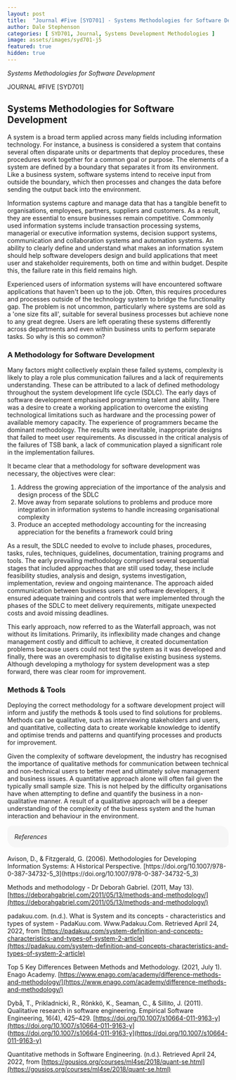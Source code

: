 ```yaml
---
layout: post
title:  "Journal #Five [SYD701] - Systems Methodologies for Software Development" 
author: Dale Stephenson
categories: [ SYD701, Journal, Systems Development Methodologies ]
image: assets/images/syd701-j5
featured: true
hidden: true
---
```

<i>Systems Methodologies for Software Development</i>

JOURNAL #FIVE [SYD701]

<h2>Systems Methodologies for Software Development</h2>
 
A system is a broad term applied across many fields including information technology. For instance, a business is considered a system that contains several often disparate units or departments that deploy procedures, these procedures work together for a common goal or purpose. The elements of a system are defined by a boundary that separates it from its environment. Like a business system, software systems intend to receive input from outside the boundary, which then processes and changes the data before sending the output back into the environment.
 
Information systems capture and manage data that has a tangible benefit to organisations, employees, partners, suppliers and customers. As a result, they are essential to ensure businesses remain competitive. Commonly used information systems include transaction processing systems, managerial or executive information systems, decision support systems, communication and collaboration systems and automation systems. An ability to clearly define and understand what makes an information system should help software developers design and build applications that meet user and stakeholder requirements, both on time and within budget. Despite this, the failure rate in this field remains high.
 
Experienced users of information systems will have encountered software applications that haven't been up to the job. Often, this requires procedures and processes outside of the technology system to bridge the functionality gap. The problem is not uncommon, particularly where systems are sold as a 'one size fits all', suitable for several business processes but achieve none to any great degree. Users are left operating these systems differently across departments and even within business units to perform separate tasks. So why is this so common?
 
<h3>A Methodology for Software Development</h3>
 
Many factors might collectively explain these failed systems, complexity is likely to play a role plus communication failures and a lack of requirements understanding. These can be attributed to a lack of defined methodology throughout the system development life cycle (SDLC). The early days of software development emphasised programming talent and ability. There was a desire to create a working application to overcome the existing technological limitations such as hardware and the processing power of available memory capacity. The experience of programmers became the dominant methodology. The results were inevitable, inappropriate designs that failed to meet user requirements. As discussed in the critical analysis of the failures of TSB bank, a lack of communication played a significant role in the implementation failures.
 
It became clear that a methodology for software development was necessary, the objectives were clear:
 
1. Address the growing appreciation of the importance of the analysis and design process of the SDLC  
2. Move away from separate solutions to problems and produce more integration in information systems to handle increasing organisational complexity 
3. Produce an accepted methodology accounting for the increasing appreciation for the benefits a framework could bring
 
As a result, the SDLC needed to evolve to include phases, procedures, tasks, rules, techniques, guidelines, documentation, training programs and tools. The early prevailing methodology comprised several sequential stages that included approaches that are still used today, these include feasibility studies, analysis and design, systems investigation, implementation, review and ongoing maintenance. The approach aided communication between business users and software developers, it ensured adequate training and controls that were implemented through the phases of the SDLC to meet delivery requirements, mitigate unexpected costs and avoid missing deadlines.
 
This early approach, now referred to as the Waterfall approach, was not without its limitations. Primarily, its inflexibility made changes and change management costly and difficult to achieve, it created documentation problems because users could not test the system as it was developed and finally, there was an overemphasis to digitalise existing business systems. Although developing a mythology for system development was a step forward, there was clear room for improvement.
 
<h3>Methods & Tools</h3>
 
Deploying the correct methodology for a software development project will inform and justify the methods & tools used to find solutions for problems. Methods can be qualitative, such as interviewing stakeholders and users, and quantitative, collecting data to create workable knowledge to identify and optimise trends and patterns and quantifying processes and products for improvement.
 
Given the complexity of software development, the industry has recognised the importance of qualitative methods for communication between technical and non-technical users to better meet and ultimately solve management and business issues. A quantitative approach alone will often fail given the typically small sample size. This is not helped by the difficulty organisations have when attempting to define and quantify the business in a non-qualitative manner. A result of a qualitative approach will be a deeper understanding of the complexity of the business system and the human interaction and behaviour in the environment.

<div style="background-color: #f6f6f6; padding: 1rem; border-radius: 10px 20px;"> 
    <i>References</i>
</div>
<br>
Avison, D., & Fitzgerald, G. (2006). Methodologies for Developing Information Systems: A Historical Perspective. [https://doi.org/10.1007/978-0-387-34732-5_3](https://doi.org/10.1007/978-0-387-34732-5_3)

Methods and methodology - Dr Deborah Gabriel. (2011, May 13). [https://deborahgabriel.com/2011/05/13/methods-and-methodology/](https://deborahgabriel.com/2011/05/13/methods-and-methodology/)
 
padakuu.com. (n.d.). What is System and its concepts - characteristics and types of system - PadaKuu.com. Www.Padakuu.Com. Retrieved April 24, 2022, from [https://padakuu.com/system-definition-and-concepts-characteristics-and-types-of-system-2-article](https://padakuu.com/system-definition-and-concepts-characteristics-and-types-of-system-2-article)
 
Top 5 Key Differences Between Methods and Methodology. (2021, July 1). Enago Academy. [https://www.enago.com/academy/difference-methods-and-methodology/](https://www.enago.com/academy/difference-methods-and-methodology/)
 
Dybå, T., Prikladnicki, R., Rönkkö, K., Seaman, C., & Sillito, J. (2011). Qualitative research in software engineering. Empirical Software Engineering, 16(4), 425–429. [https://doi.org/10.1007/s10664-011-9163-y](https://doi.org/10.1007/s10664-011-9163-y] (https://doi.org/10.1007/s10664-011-9163-y](https://doi.org/10.1007/s10664-011-9163-y)
 
Quantitative methods in Software Engineering. (n.d.). Retrieved April 24, 2022, from [https://gousios.org/courses/ml4se/2018/quant-se.html](https://gousios.org/courses/ml4se/2018/quant-se.html)
